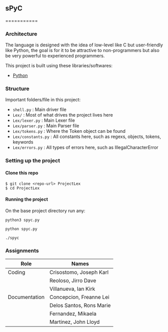 ## sPyC
===========

###  Architecture

The language is designed with the idea of low-level like C but user-friendly like Python, the goal is for it to be attractive to non-programmers but also be very powerful to experienced programmers.

This project is built using these libraries/softwares:

- [Python](https://www.python.org/)

### Structure

Important folders/file in this project:

- `shell.py` : Main driver file
- `Lex/` : Most of what drives the project lives here
- `Lex/lexer.py` : Main Lexer file
- `Lex/parser.py` : Main Parser file
- `Lex/tokens.py` : Where the Token object can be found
- `Lex/constants.py` : All constants here, such as regexs, objects, tokens, keywords
- `Lex/errors.py` : All types of errors here, such as IllegalCharacterError

### Setting up the project

#### Clone this repo

```
$ git clone <repo-url> ProjectLex
$ cd ProjectLex
```

#### Running the project

On the base project directory run any:
```
python3 spyc.py
```

```
python spyc.py
```

```
./spyc
```

### Assignments

| Role                   | Names                                                                       |
|------------------------|-----------------------------------------------------------------------------|
| Coding                 | Crisostomo, Joseph Karl                                                     |
|                        | Reoloso, Jirro Dave                                                         |
|                        | Villanueva, Ian Kirk                                                        |
| Documentation          | Concepcion, Freanne Lei                                                     |
|                        | Delos Santos, Rons Marie                                                    |
|                        | Fernandez, Mikaela                                                          |
|                        | Martinez, John Lloyd                                                        |

